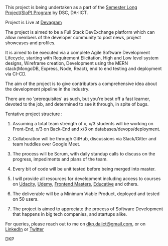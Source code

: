 This project is being undertaken as a part of the [Semester Long Project(SloP) Program](http://slop.dscdaiict.in/) by DSC, DA-IICT.

Project is Live at [Devagram](https://app-devagram.web.app/)

The project is aimed to be a Full Stack DevExchange platform which can allow members of the developer community to post news, project showcases and profiles.

It is aimed to be executed via a complete Agile Software Development Lifecycle, starting with Requirement Elicitation, High and Low level system designs, Wireframe creation,
Development using the MERN stack(MongoDB, Express, Node, React), end to end testing and deployment via CI-CD.

The aim of the project is to give contributors a comprehensive idea about the development pipeline in the industry.

There are no 'prerequisites' as such, but you're best off a fast learner, devoted to the job, and determined to see it through, in spite of bugs.

Tentative project structure :

1. Assuming a total team strength of x, x/3 students will be working on Front-End, x/3 on Back-End and x/3 on databases/devops/deployment.

2. Collaboration will be through GitHub, discussions via Slack/Gitter and team huddles over Google Meet.

3. The process will be Scrum, with daily standup calls to discuss on the progress, impediments and plans of the team.

4. Every bit of code will be unit tested before being merged into master.

5. I will provide all resources for development including access to courses on [Udacity](https://udacity.com), [Udemy](https://udemy.com/), [Frontend Masters](https://frontendmasters.com), [Educative](https://educative.io) and others.

6. The deliverable will be a Minimum Viable Product, deployed and tested on 50 users.

7. The project is aimed to appreciate the process of Software Development that happens in big tech companies, and startups alike.

For queries, please reach out to me on dkp.daiict@gmail.com, or on [LinkedIn](https://linkedin.com/in/dkp1903) or [Twitter](https://twitter.com/dkp1903)

DKP
